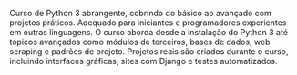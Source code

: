 Curso de Python 3 abrangente, cobrindo do básico ao avançado com projetos práticos. Adequado para iniciantes e programadores experientes em outras linguagens. O curso aborda desde a instalação do Python 3 até tópicos avançados como módulos de terceiros, bases de dados, web scraping e padrões de projeto. Projetos reais são criados durante o curso, incluindo interfaces gráficas, sites com Django e testes automatizados.
